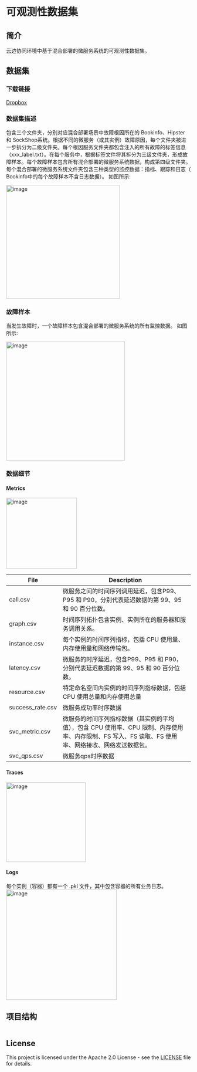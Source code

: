 # 可观测性数据集

## 简介

云边协同环境中基于混合部署的微服务系统的可观测性数据集。

## 数据集

### 下载链接

[Dropbox](https://www.dropbox.com/scl/fi/s6gugabhlfd4ar46vu3nf/abnormal.zip?rlkey=iztl9kqkorakqt6dxocmlv3k7&st=jsbbcozk&dl=0)

### 数据集描述

包含三个文件夹，分别对应混合部署场景中故障根因所在的 Bookinfo、Hipster 和 SockShop系统。根据不同的微服务（或其实例）故障原因，每个文件夹被进一步拆分为二级文件夹。每个根因服务文件夹都包含注入的所有故障的标签信息（xxx_label.txt）。在每个服务中，根据标签文件将其拆分为三级文件夹，形成故障样本。每个故障样本包含所有混合部署的微服务系统数据，构成第四级文件夹。每个混合部署的微服务系统文件夹包含三种类型的监控数据：指标、跟踪和日志（ Bookinfo中的每个故障样本不含日志数据）。
如图所示:

<img width="310" alt="image" src="https://github.com/WDCloudEdge/MicroCERCL/assets/48899336/461ec9a0-80c9-4fb1-a989-566cb14661e6">

### 故障样本

当发生故障时，一个故障样本包含混合部署的微服务系统的所有监控数据。
如图所示:

<img width="324" alt="image" src="https://github.com/WDCloudEdge/MicroCERCL/assets/48899336/346c2b81-371b-41ca-92de-ce99df51509e">

### 数据细节

#### Metrics

<img width="193" alt="image" src="https://github.com/WDCloudEdge/MicroCERCL/assets/48899336/6b7e5e22-0d5d-4629-9dbe-ca09c5894766">

| File             | Description                                                                         |
| ---------------- | ----------------------------------------------------------------------------------- |
| call.csv         | 微服务之间的时间序列调用延迟，包含P99、P95 和 P90，分别代表延迟数据的第 99、95 和 90 百分位数。                          |
| graph.csv        | 时间序列拓扑包含实例、实例所在的服务器和服务调用关系。                                                         |
| instance.csv     | 每个实例的时间序列指标，包括 CPU 使用量、内存使用量和网络传输包。                                                 |
| latency.csv      | 微服务的时序延迟，包含P99、P95 和 P90，分别代表延迟数据的第 99、95 和 90 百分位数。                                |
| resource.csv     | 特定命名空间内实例的时间序列指标数据，包括 CPU 使用总量和内存使用总量                                               |
| success_rate.csv | 微服务成功率时序数据                                                                          |
| svc_metric.csv   | 微服务的时间序列指标数据（其实例的平均值），包含 CPU 使用率、CPU 限制、内存使用率、内存限制、FS 写入、FS 读取、FS 使用率、网络接收、网络发送数据包。 |
| svc_qps.csv      | 微服务qps时序数据                                                                          |

#### Traces

<img width="217" alt="image" src="https://github.com/WDCloudEdge/MicroCERCL/assets/48899336/6ab3177b-3502-413c-b77f-4251387a3d20">

#### Logs

每个实例（容器）都有一个 .pkl 文件，其中包含容器的所有业务日志。<img width="301" alt="image" src="https://github.com/WDCloudEdge/MicroCERCL/assets/48899336/e3bddbcf-8b6e-4b02-8f9c-1cbd6945cb43">

## 项目结构

```textile

```

## License

This project is licensed under the Apache 2.0 License - see the [LICENSE](LICENSE) file for details.
